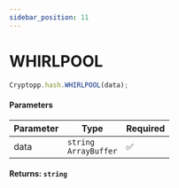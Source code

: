 ```yaml
---
sidebar_position: 11
---
```


# WHIRLPOOL

```js
Cryptopp.hash.WHIRLPOOL(data);
```

#### Parameters

| Parameter | Type                         | Required |
| --------- | ---------------------------- | -------- |
| data      | `string` <br/> `ArrayBuffer` | ✅       |

#### Returns: `string` 
